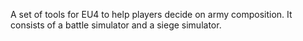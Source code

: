 A set of tools for EU4 to help players decide on army composition. It consists of a battle simulator and a siege simulator.

